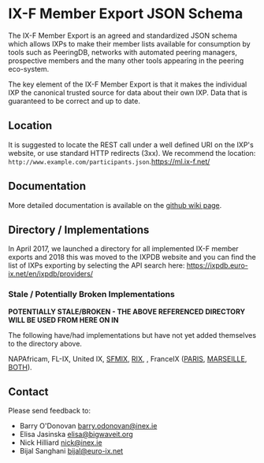 IX-F Member Export JSON Schema
================================

The IX-F Member Export is an agreed and standardized JSON schema which allows IXPs to make their member lists available for consumption by tools such as PeeringDB, networks with automated peering managers, prospective members and the many other tools appearing in the peering eco-system.

The key element of the IX-F Member Export is that it makes the individual IXP the canonical trusted source for data about their own IXP. Data that is guaranteed to be correct and up to date.


## Location

It is suggested to locate the REST call under a well defined URI on the IXP's website, or use standard HTTP redirects (3xx). We recommend the location: `http://www.example.com/participants.json`.https://ml.ix-f.net/

## Documentation

More detailed documentation is available on the [github wiki page](https://github.com/euro-ix/json-schemas/wiki).

## Directory / Implementations

In April 2017, we launched a directory for all implemented IX-F member exports and 2018 this was moved to the IXPDB website and you can find the list of IXPs exporting by selecting the API search here: https://ixpdb.euro-ix.net/en/ixpdb/providers/

### Stale / Potentially Broken Implementations 

**POTENTIALLY STALE/BROKEN - THE ABOVE REFERENCED DIRECTORY WILL BE USED FROM HERE ON IN**

The following have/had implementations but have not yet added themselves to the directory above.

NAPAfricam, FL-IX, United IX, [SFMIX](http://sfmix.org/participants.json), [RIX](http://rix.is/participants.json), , FranceIX ([PARIS](https://www.franceix.net/api/members/list/json?location=PAR), [MARSEILLE](https://www.franceix.net/api/members/list/json?location=MRS), [BOTH](https://www.franceix.net/api/members/list/json)).

## Contact

Please send feedback to:

* Barry O'Donovan <barry.odonovan@inex.ie>
* Elisa Jasinska <elisa@bigwaveit.org>
* Nick Hilliard <nick@inex.ie>
* Bijal Sanghani <bijal@euro-ix.net>
